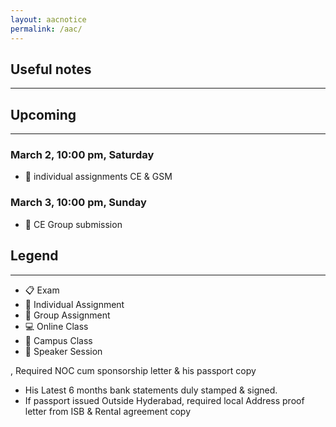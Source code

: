 ```yaml
---
layout: aacnotice
permalink: /aac/
---
```


## Useful notes

----

## Upcoming

----

### March 2, 10:00 pm, Saturday
* :bust_in_silhouette: individual assignments CE & GSM

### March 3, 10:00 pm, Sunday
* :busts_in_silhouette: CE Group submission












## Legend

----
* :clipboard: Exam
* :bust_in_silhouette: Individual Assignment
* :busts_in_silhouette: Group Assignment
* :computer: Online Class
* :school: Campus Class
* :microphone: Speaker Session

 , Required NOC cum sponsorship letter & his passport copy
  *    His Latest 6 months bank statements duly stamped & signed.
  *    If passport issued Outside Hyderabad, required local Address proof letter from ISB & Rental agreement copy 
